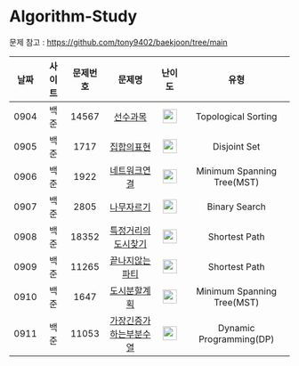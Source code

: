 # Algorithm-Study
  
문제 참고 : https://github.com/tony9402/baekjoon/tree/main
  
|날짜|사이트|문제번호|문제명|난이도|유형|
|:------:|:---------:|:--------:|:----------------------:|:-------:|:-----------------:|
|0904|백준|14567|[선수과목](https://www.acmicpc.net/problem/14567)|<img height="25" width="25" src="https://github.com/wus22/Algorithm-Study/assets/121781743/fabe32e2-55fa-4a33-b229-d28f6aca6ebd/[gold5]" />|Topological Sorting
|0905|백준|1717|[집합의표현](https://www.acmicpc.net/problem/1717)|<img height="25" width="25" src="https://github.com/wus22/Algorithm-Study/assets/121781743/fabe32e2-55fa-4a33-b229-d28f6aca6ebd/[gold5]" />|Disjoint Set
|0906|백준|1922|[네트워크연결](https://www.acmicpc.net/problem/1922)|<img height="25" width="25" src="https://github.com/wus22/Algorithm-Study/assets/121781743/3a489e9f-66f3-464d-b892-7050ed86d2ba/[gold4]" />|Minimum Spanning Tree(MST)
|0907|백준|2805|[나무자르기](https://www.acmicpc.net/problem/2805)|<img height="25" width="25" src="https://github.com/wus22/Algorithm-Study/assets/121781743/b53509a5-f345-45bb-a34c-485511656f9e/[silver2]" />|Binary Search
|0908|백준|18352|[특정거리의도시찾기](https://www.acmicpc.net/problem/18352)|<img height="25" width="25" src="https://github.com/wus22/Algorithm-Study/assets/121781743/b53509a5-f345-45bb-a34c-485511656f9e/[silver2]" />|Shortest Path
|0909|백준|11265|[끝나지않는파티](https://www.acmicpc.net/problem/11265)|<img height="25" width="25" src="https://github.com/wus22/Algorithm-Study/assets/121781743/fabe32e2-55fa-4a33-b229-d28f6aca6ebd/[gold5]" />|Shortest Path
|0910|백준|1647|[도시분할계획](https://www.acmicpc.net/problem/1647)|<img height="25" width="25" src="https://github.com/wus22/Algorithm-Study/assets/121781743/3a489e9f-66f3-464d-b892-7050ed86d2ba/[gold4]" />|Minimum Spanning Tree(MST)
|0911|백준|11053|[가장긴증가하는부분수열](https://www.acmicpc.net/problem/11053)|<img height="25" width="25" src="https://github.com/wus22/Algorithm-Study/assets/121781743/b53509a5-f345-45bb-a34c-485511656f9e/[silver2]" />|Dynamic Programming(DP)
